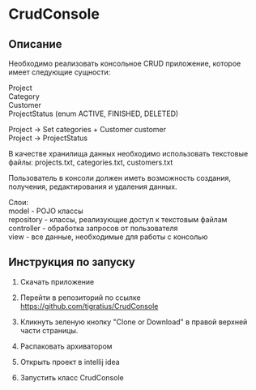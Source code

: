 # CrudConsole

## Описание

Необходимо реализовать консольное CRUD приложение, которое имеет следующие сущности: 

Project   
Category   
Customer  
ProjectStatus (enum ACTIVE, FINISHED, DELETED)  

Project -> Set<Category> categories + Customer customer   
Project -> ProjectStatus  

В качестве хранилища данных необходимо использовать текстовые файлы: 
projects.txt, categories.txt, customers.txt 

Пользователь в консоли должен иметь возможность создания, получения, редактирования и удаления данных. 

Слои:    
model - POJO клаcсы   
repository - классы, реализующие доступ к текстовым файлам  
controller - обработка запросов от пользователя   
view - все данные, необходимые для работы с консолью  

## Инструкция по запуску 

1) Скачать приложение 

2) Перейти в репозиторий по ссылке https://github.com/tigratius/CrudConsole 

3) Кликнуть зеленую кнопку "Clone or Download" в правой верхней части страницы. 

4) Распаковать архиватором 

5) Открыть проект в intellij idea 

6) Запустить класс CrudConsole
